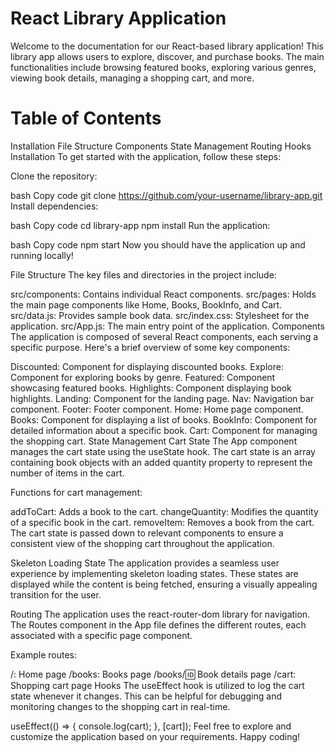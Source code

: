 # React Library Application
Welcome to the documentation for our React-based library application! This library app allows users to explore, discover, and purchase books. The main functionalities include browsing featured books, exploring various genres, viewing book details, managing a shopping cart, and more.

# Table of Contents
Installation
File Structure
Components
State Management
Routing
Hooks
Installation
To get started with the application, follow these steps:

Clone the repository:

bash
Copy code
git clone https://github.com/your-username/library-app.git
Install dependencies:

bash
Copy code
cd library-app
npm install
Run the application:

bash
Copy code
npm start
Now you should have the application up and running locally!

File Structure
The key files and directories in the project include:

src/components: Contains individual React components.
src/pages: Holds the main page components like Home, Books, BookInfo, and Cart.
src/data.js: Provides sample book data.
src/index.css: Stylesheet for the application.
src/App.js: The main entry point of the application.
Components
The application is composed of several React components, each serving a specific purpose. Here's a brief overview of some key components:

Discounted: Component for displaying discounted books.
Explore: Component for exploring books by genre.
Featured: Component showcasing featured books.
Highlights: Component displaying book highlights.
Landing: Component for the landing page.
Nav: Navigation bar component.
Footer: Footer component.
Home: Home page component.
Books: Component for displaying a list of books.
BookInfo: Component for detailed information about a specific book.
Cart: Component for managing the shopping cart.
State Management
Cart State
The App component manages the cart state using the useState hook. The cart state is an array containing book objects with an added quantity property to represent the number of items in the cart.

Functions for cart management:

addToCart: Adds a book to the cart.
changeQuantity: Modifies the quantity of a specific book in the cart.
removeItem: Removes a book from the cart.
The cart state is passed down to relevant components to ensure a consistent view of the shopping cart throughout the application.

Skeleton Loading State
The application provides a seamless user experience by implementing skeleton loading states. These states are displayed while the content is being fetched, ensuring a visually appealing transition for the user.

Routing
The application uses the react-router-dom library for navigation. The Routes component in the App file defines the different routes, each associated with a specific page component.

Example routes:

/: Home page
/books: Books page
/books/:id: Book details page
/cart: Shopping cart page
Hooks
The useEffect hook is utilized to log the cart state whenever it changes. This can be helpful for debugging and monitoring changes to the shopping cart in real-time.


useEffect(() => {
  console.log(cart);
}, [cart]);
Feel free to explore and customize the application based on your requirements. Happy coding!
